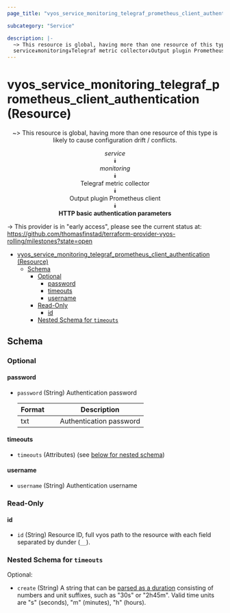 ```yaml
---
page_title: "vyos_service_monitoring_telegraf_prometheus_client_authentication Resource - vyos"

subcategory: "Service"

description: |-
  ~> This resource is global, having more than one resource of this type is likely to cause configuration drift / conflicts.
  service⯯monitoring⯯Telegraf metric collector⯯Output plugin Prometheus client⯯HTTP basic authentication parameters
---
```


# vyos_service_monitoring_telegraf_prometheus_client_authentication (Resource)
<center>

~> This resource is global, having more than one resource of this type is likely to cause configuration drift / conflicts.

*service*  
⯯  
*monitoring*  
⯯  
Telegraf metric collector  
⯯  
Output plugin Prometheus client  
⯯  
**HTTP basic authentication parameters**


</center>

-> This provider is in "early access", please see the current status at: https://github.com/thomasfinstad/terraform-provider-vyos-rolling/milestones?state=open

<!--TOC-->

- [vyos_service_monitoring_telegraf_prometheus_client_authentication (Resource)](#vyos_service_monitoring_telegraf_prometheus_client_authentication-resource)
  - [Schema](#schema)
    - [Optional](#optional)
      - [password](#password)
      - [timeouts](#timeouts)
      - [username](#username)
    - [Read-Only](#read-only)
      - [id](#id)
    - [Nested Schema for `timeouts`](#nested-schema-for-timeouts)

<!--TOC-->

<!-- schema generated by tfplugindocs -->
## Schema

### Optional

#### password
- `password` (String) Authentication password

    |  Format  &emsp;|  Description              |
    |----------|---------------------------|
    |  txt     &emsp;|  Authentication password  |
#### timeouts
- `timeouts` (Attributes) (see [below for nested schema](#nestedatt--timeouts))
#### username
- `username` (String) Authentication username

### Read-Only

#### id
- `id` (String) Resource ID, full vyos path to the resource with each field separated by dunder (`__`).

<a id="nestedatt--timeouts"></a>
### Nested Schema for `timeouts`

Optional:

- `create` (String) A string that can be [parsed as a duration](https://pkg.go.dev/time#ParseDuration) consisting of numbers and unit suffixes, such as &#34;30s&#34; or &#34;2h45m&#34;. Valid time units are &#34;s&#34; (seconds), &#34;m&#34; (minutes), &#34;h&#34; (hours).
